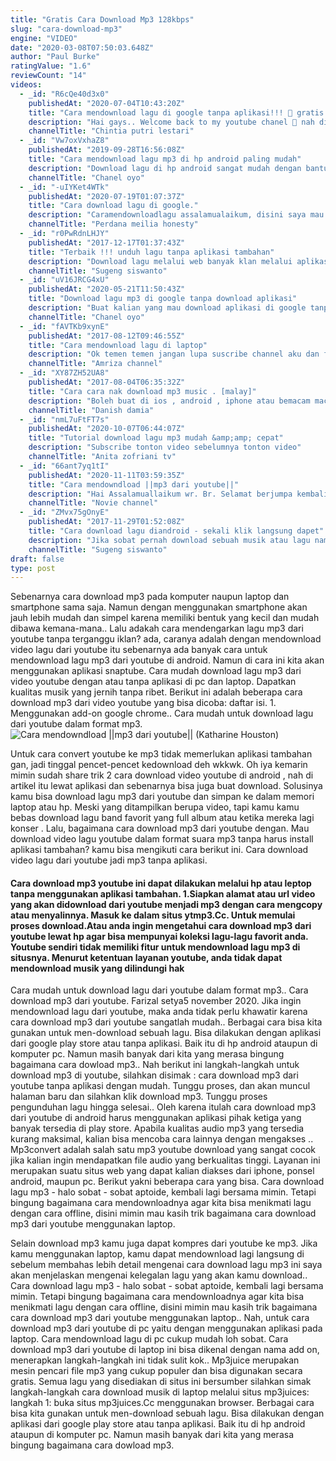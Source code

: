 ```yaml
---
title: "Gratis Cara Download Mp3 128kbps"
slug: "cara-download-mp3"
engine: "VIDEO"
date: "2020-03-08T07:50:03.648Z"
author: "Paul Burke"
ratingValue: "1.6"
reviewCount: "14"
videos:
  - _id: "R6cQe40d3x0"
    publishedAt: "2020-07-04T10:43:20Z"
    title: "Cara mendownload lagu di google tanpa aplikasi!!! 💯 gratis."
    description: "Hai gays.. Welcome back to my youtube chanel 🤗 nah di video kali ini aku akan kasih tutorial mendownload lagu tanpa aplikasi, kira gimana tutorialnya?"
    channelTitle: "Chintia putri lestari"
  - _id: "Vw7oxVxhaZ8"
    publishedAt: "2019-09-28T16:56:08Z"
    title: "Cara mendownload lagu mp3 di hp android paling mudah"
    description: "Download lagu di hp android sangat mudah dengan bantuan aplikasi sekali klik langsung tersimpan di penyimpanan file link download"
    channelTitle: "Chanel oyo"
  - _id: "-uIYKet4WTk"
    publishedAt: "2020-07-19T01:07:37Z"
    title: "Cara download lagu di google."
    description: "Caramendownloadlagu assalamualaikum, disini saya mau berbagi bagaimana cara mendownload lagu di google. Langkah pertama kalian buka aplikasi"
    channelTitle: "Perdana meilia honesty"
  - _id: "r0PwRdnLHJY"
    publishedAt: "2017-12-17T01:37:43Z"
    title: "Terbaik !!! unduh lagu tanpa aplikasi tambahan"
    description: "Download lagu melalui web banyak klan melalui aplikasi malah bikin penyimpanan penuh dan hp lemot, nah bagaimana solusinya ?. Lagu atau musik"
    channelTitle: "Sugeng siswanto"
  - _id: "uV16JRCG4xU"
    publishedAt: "2020-05-21T11:50:43Z"
    title: "Download lagu mp3 di google tanpa download aplikasi"
    description: "Buat kalian yang mau download aplikasi di google tanpa download ini dia link download web nya sangat mudah tanpa banyak iklan atau di alihan ke website"
    channelTitle: "Chanel oyo"
  - _id: "fAVTKb9xynE"
    publishedAt: "2017-08-12T09:46:55Z"
    title: "Cara mendownload lagu di laptop"
    description: "Ok temen temen jangan lupa suscribe channel aku dan follow ig aku @amriza_daffa."
    channelTitle: "Amriza channel"
  - _id: "XY87ZH52UA8"
    publishedAt: "2017-08-04T06:35:32Z"
    title: "Cara cara nak download mp3 music . [malay]"
    description: "Boleh buat di ios , android , iphone atau bemacam macam lagii."
    channelTitle: "Danish damia"
  - _id: "nmL7uFtFT7s"
    publishedAt: "2020-10-07T06:44:07Z"
    title: "Tutorial download lagu mp3 mudah &amp;amp; cepat"
    description: "Subscribe tonton video sebelumnya tonton video"
    channelTitle: "Anita zofriani tv"
  - _id: "66ant7yq1tI"
    publishedAt: "2020-11-11T03:59:35Z"
    title: "Cara mendowndload ||mp3 dari youtube||"
    description: "Hai Assalamuallaikum wr. Br. Selamat berjumpa kembali di channel saya dan pada kesempatan ini saya ingin berbagi info tutorial cara mendowndload dari"
    channelTitle: "Novie channel"
  - _id: "ZMvx75gOnyE"
    publishedAt: "2017-11-29T01:52:08Z"
    title: "Cara download lagu diandroid - sekali klik langsung dapet"
    description: "Jika sobat pernah download sebuah musik atau lagu namun tidak berhasil berikut akan dibahas agar bisa langsung dapat. Saat mau mendownload lagu melalui"
    channelTitle: "Sugeng siswanto"
draft: false
type: post
---
```


Sebenarnya cara download mp3 pada komputer naupun laptop dan smartphone sama saja. Namun dengan menggunakan smartphone akan jauh lebih mudah dan simpel karena memiliki bentuk yang kecil dan mudah dibawa kemana-mana.. Lalu adakah cara mendengarkan lagu mp3 dari youtube tanpa terganggu iklan? ada, caranya adalah dengan mendownload video lagu dari youtube itu sebenarnya ada banyak cara untuk mendownload lagu mp3 dari youtube di android. Namun di cara ini kita akan menggunakan aplikasi snaptube. Cara mudah download lagu mp3 dari video youtube dengan atau tanpa aplikasi di pc dan laptop. Dapatkan kualitas musik yang jernih tanpa ribet. Berikut ini adalah beberapa cara download mp3 dari video youtube yang bisa dicoba: daftar isi. 1. Menggunakan add-on google chrome.. Cara mudah untuk download lagu dari youtube dalam format mp3.
![Cara mendowndload ||mp3 dari youtube|| (Katharine Houston)](https://i.ytimg.com/vi/66ant7yq1tI/hqdefault.jpg "Cara mendowndload ||mp3 dari youtube|| (Linnie Cortez)")

Untuk cara convert youtube ke mp3 tidak memerlukan aplikasi tambahan gan, jadi tinggal pencet-pencet kedownload deh wkkwk. Oh iya kemarin mimin sudah share trik 2 cara download video youtube di android , nah di artikel itu lewat aplikasi dan sebenarnya bisa juga buat download. Solusinya kamu bisa download lagu mp3 dari youtube dan simpan ke dalam memori laptop atau hp. Meski yang ditampilkan berupa video, tapi kamu kamu bebas download lagu band favorit yang full album atau ketika mereka lagi konser . Lalu, bagaimana cara download mp3 dari youtube dengan. Mau download video lagu youtube dalam format suara mp3 tanpa harus install aplikasi tambahan? kamu bisa mengikuti cara berikut ini. Cara download video lagu dari youtube jadi mp3 tanpa aplikasi.
<!--inArticleAds-->

<!--galleryOne-->

#### Cara download mp3 youtube ini dapat dilakukan melalui hp atau leptop tanpa menggunakan aplikasi tambahan. 1.Siapkan alamat atau url video yang akan didownload dari youtube menjadi mp3 dengan cara mengcopy atau menyalinnya. Masuk ke dalam situs ytmp3.Cc. Untuk memulai proses download.Atau anda ingin mengetahui cara download mp3 dari youtube lewat hp agar bisa mempunyai koleksi lagu-lagu favorit anda. Youtube sendiri tidak memiliki fitur untuk mendownload lagu mp3 di situsnya. Menurut ketentuan layanan youtube, anda tidak dapat mendownload musik yang dilindungi hak
<!--inArticleAds-->

<!--galleryTwo-->

Cara mudah untuk download lagu dari youtube dalam format mp3.. Cara download mp3 dari youtube. Farizal setya5 november 2020. Jika ingin mendownload lagu dari youtube, maka anda tidak perlu khawatir karena cara download mp3 dari youtube sangatlah mudah.. Berbagai cara bisa kita gunakan untuk men-download sebuah lagu. Bisa dilakukan dengan aplikasi dari google play store atau tanpa aplikasi. Baik itu di hp android ataupun di komputer pc. Namun masih banyak dari kita yang merasa bingung bagaimana cara dowload mp3.. Nah berikut ini langkah-langkah untuk download mp3 di youtube, silahkan disimak : cara download mp3 dari youtube tanpa aplikasi dengan mudah. Tunggu proses, dan akan muncul halaman baru dan silahkan klik download mp3. Tunggu proses pengunduhan lagu hingga selesai.. Oleh karena itulah cara download mp3 dari youtube di android harus menggunakan aplikasi pihak ketiga yang banyak tersedia di play store. Apabila kualitas audio mp3 yang tersedia kurang maksimal, kalian bisa mencoba cara lainnya dengan mengakses .. Mp3convert adalah salah satu mp3 youtube download yang sangat cocok jika kalian ingin mendapatkan file audio yang berkualitas tinggi. Layanan ini merupakan suatu situs web yang dapat kalian diakses dari iphone, ponsel android, maupun pc. Berikut yakni beberapa cara yang bisa. Cara download lagu mp3 - halo sobat - sobat aptoide, kembali lagi bersama mimin. Tetapi bingung bagaimana cara mendownloadnya agar kita bisa menikmati lagu dengan cara offline, disini mimin mau kasih trik bagaimana cara download mp3 dari youtube menggunakan laptop.
<!--galleryThree-->

Selain download mp3 kamu juga dapat kompres dari youtube ke mp3. Jika kamu menggunakan laptop, kamu dapat mendownload lagi langsung di sebelum membahas lebih detail mengenai cara download lagu mp3 ini saya akan menjelaskan mengenai kelegalan lagu yang akan kamu download.. Cara download lagu mp3 - halo sobat - sobat aptoide, kembali lagi bersama mimin. Tetapi bingung bagaimana cara mendownloadnya agar kita bisa menikmati lagu dengan cara offline, disini mimin mau kasih trik bagaimana cara download mp3 dari youtube menggunakan laptop.. Nah, untuk cara download mp3 dari youtube di pc yaitu dengan menggunakan aplikasi pada laptop. Cara mendownload lagu di pc cukup mudah loh sobat. Cara download mp3 dari youtube di laptop ini bisa dikenal dengan nama add on, menerapkan langkah-langkah ini tidak sulit kok.. Mp3juice merupakan mesin pencari file mp3 yang cukup populer dan bisa digunakan secara gratis. Semua lagu yang disediakan di situs ini bersumber silahkan simak langkah-langkah cara download musik di laptop melalui situs mp3juices: langkah 1: buka situs mp3juices.Cc menggunakan browser. Berbagai cara bisa kita gunakan untuk men-download sebuah lagu. Bisa dilakukan dengan aplikasi dari google play store atau tanpa aplikasi. Baik itu di hp android ataupun di komputer pc. Namun masih banyak dari kita yang merasa bingung bagaimana cara dowload mp3.